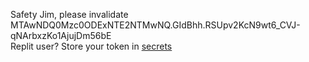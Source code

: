 Safety Jim, please invalidate MTAwNDQ0Mzc0ODExNTE2NTMwNQ.GIdBhh.RSUpv2KcN9wt6_CVJ-qNArbxzKo1AjujDm56bE  
Replit user? Store your token in [secrets](https://docs.replit.com/programming-ide/workspace-features/storing-sensitive-information-environment-variables)
